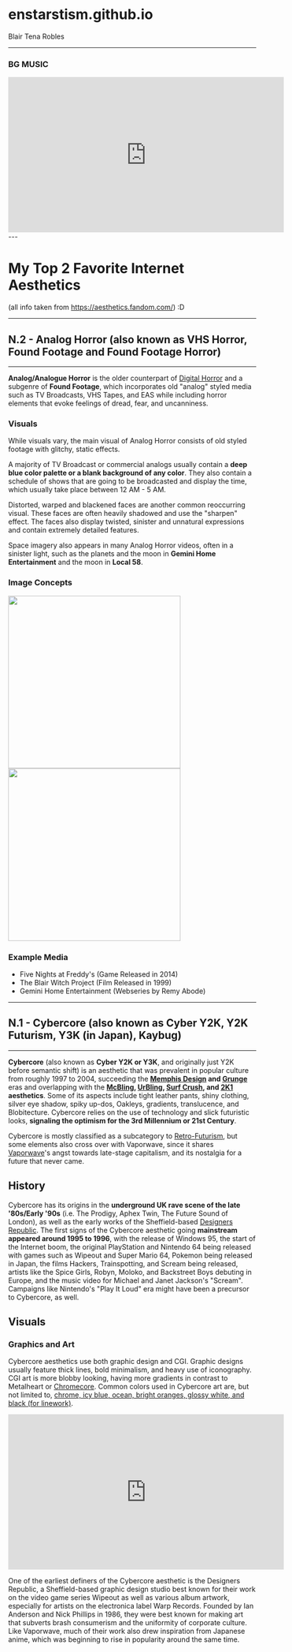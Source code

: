 # enstarstism.github.io
Blair Tena Robles


--- 
### BG MUSIC

<iframe width="560" height="315" src="https://www.youtube.com/embed/ufRi-BmHnsQ?si=PaxE36hfPPxdGPmz" title="YouTube video player" frameborder="0" allow="accelerometer; autoplay; clipboard-write; encrypted-media; gyroscope; picture-in-picture; web-share" allowfullscreen></iframe> 
---

# My Top 2 Favorite Internet Aesthetics
(all info taken from https://aesthetics.fandom.com/) :D

---

## N.2 - Analog Horror         (also known as VHS Horror, Found Footage and Found Footage Horror)

---

**Analog/Analogue Horror** is the older counterpart of [Digital Horror](https://aesthetics.fandom.com/wiki/Digital_Horror) and a subgenre of **Found Footage**, which incorporates old "analog" styled media such as TV Broadcasts, VHS Tapes, and EAS while including horror elements that evoke feelings of dread, fear, and uncanniness.

### Visuals
While visuals vary, the main visual of Analog Horror consists of old styled footage with glitchy, static effects.

A majority of TV Broadcast or commercial analogs usually contain a **deep blue color palette or a blank background of any color**. They also contain a schedule of shows that are going to be broadcasted and display the time, which usually take place between 12 AM - 5 AM.

Distorted, warped and blackened faces are another common reoccurring visual. These faces are often heavily shadowed and use the "sharpen" effect. The faces also display twisted, sinister and unnatural expressions and contain extremely detailed features.

Space imagery also appears in many Analog Horror videos, often in a sinister light, such as the planets and the moon in **Gemini Home Entertainment** and the moon in **Local 58**.

### Image Concepts

  <img width="350" height="350" src="https://static.wikia.nocookie.net/aesthetics/images/f/fb/AnalogHorror2.gif">

  <img width="350" height="350" src="https://static.wikia.nocookie.net/aesthetics/images/7/7d/Analog_Horror_Gemini_Home_Entertainment_System.jpg">

### Example Media
- Five Nights at Freddy's (Game Released in 2014)
- The Blair Witch Project (Film Released in 1999)
- Gemini Home Entertainment (Webseries by Remy Abode)

 
---

## N.1 - Cybercore         (also known as Cyber Y2K, Y2K Futurism, Y3K (in Japan), Kaybug)

---

**Cybercore** (also known as **Cyber Y2K or Y3K**, and originally just Y2K before semantic shift) is an aesthetic that was prevalent in popular culture from roughly 1997 to 2004, succeeding the **[Memphis Design](https://aesthetics.fandom.com/wiki/Memphis_Design) and [Grunge](https://aesthetics.fandom.com/wiki/Grunge)** eras and overlapping with the **[McBling](https://aesthetics.fandom.com/wiki/McBling), [UrBling](https://aesthetics.fandom.com/wiki/UrBling), [Surf Crush](https://aesthetics.fandom.com/wiki/Surf_Crush), and [2K1](https://aesthetics.fandom.com/wiki/2K1) aesthetics**. Some of its aspects include tight leather pants, shiny clothing, silver eye shadow, spiky up-dos, Oakleys, gradients, translucence, and Blobitecture. Cybercore relies on the use of technology and slick futuristic looks, **signaling the optimism for the 3rd Millennium or 21st Century**.

Cybercore is mostly classified as a subcategory to [Retro-Futurism](https://aesthetics.fandom.com/wiki/Retro-Futurism), but some elements also cross over with Vaporwave, since it shares [Vaporwave](https://aesthetics.fandom.com/wiki/Vaporwave)'s angst towards late-stage capitalism, and its nostalgia for a future that never came.

## History


Cybercore has its origins in the **underground UK rave scene of the late '80s/Early '90s** (i.e. The Prodigy, Aphex Twin, The Future Sound of London), as well as the early works of the Sheffield-based [Designers Republic](https://www.thedesignersrepublic.com/). The first signs of the Cybercore aesthetic going **mainstream appeared around 1995 to 1996**, with the release of Windows 95, the start of the Internet boom, the original PlayStation and Nintendo 64 being released with games such as Wipeout and Super Mario 64, Pokemon being released in Japan, the films Hackers, Trainspotting, and Scream being released, artists like the Spice Girls, Robyn, Moloko, and Backstreet Boys debuting in Europe, and the music video for Michael and Janet Jackson's "Scream". Campaigns like Nintendo's "Play It Loud" era might have been a precursor to Cybercore, as well.


## Visuals


### Graphics and Art
Cybercore aesthetics use both graphic design and CGI. Graphic designs usually feature thick lines, bold minimalism, and heavy use of iconography. CGI art is more blobby looking, having more gradients in contrast to Metalheart or [Chromecore](https://aesthetics.fandom.com/wiki/Chromecore). Common colors used in Cybercore art are, but not limited to, [chrome, icy blue, ocean, bright oranges, glossy white, and black (for linework)](https://twitter.com/crossniq/status/1156648479273431040).

<p align:"right">
<iframe width="560" height="315" src="https://www.youtube.com/embed/ufRi-BmHnsQ?si=PaxE36hfPPxdGPmz" title="YouTube video player" frameborder="0" allow="accelerometer; autoplay; clipboard-write; encrypted-media; gyroscope; picture-in-picture; web-share" allowfullscreen></iframe>
</p>

One of the earliest definers of the Cybercore aesthetic is the Designers Republic, a Sheffield-based graphic design studio best known for their work on the video game series Wipeout as well as various album artwork, especially for artists on the electronica label Warp Records. Founded by Ian Anderson and Nick Phillips in 1986, they were best known for making art that subverts brash consumerism and the uniformity of corporate culture. Like Vaporwave, much of their work also drew inspiration from Japanese anime, which was beginning to rise in popularity around the same time.
